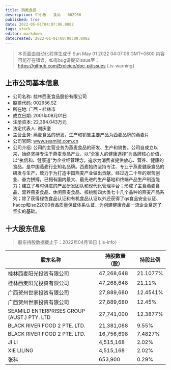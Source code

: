 ```yaml
---
title: 西麦食品
description: 中小板 - 食品 - 002956
published: true
date: 2022-05-01T04:07:06.000Z
tags: stock
editor: markdown
dateCreated: 2022-01-01T00:00:00.000Z
---
```


> 本页面由自动化程序生成于 Sun May 01 2022 04:07:06 GMT+0800
> 内容可能存在错误，如有bug请提交issue至：https://github.com/Eroleice/doc-pi/issues
{.is-warning}

## 上市公司基本信息
- 公司名称: 桂林西麦食品股份有限公司
- 股票代码: 002956.SZ
- 所在地: 广西 - 桂林市
- 成立日期: 2001年08月01日
- 注册资本: 22,394.043万元
- 法定代表人: 谢庆奎
- 主营业务: 燕麦食品的研发，生产和销售主要产品为西麦品牌的燕麦片
- 公司官网: www.seamild.com.cn
- 公司介绍: 公司的主营业务为燕麦食品的研发、生产和销售。公司自成立以来，始终坚持专注于燕麦食品产业，以“全家人的健康选择”为品牌核心价值，以“执信和、健康道”为企业经营理念，追求为消费者提供放心、营养、健康的食品，是中国燕麦行业知名品牌。西麦始终坚持专注、专业于燕麦健康食品的研发与生产，致力于为打造中国燕麦产业做出贡献，经过近二十年的艰苦创业、奋力拼搏，已拥有国内最大、最先进的生产基地和终端产品生产制造能力；建立了与时俱进的产品研发团队和现代化管理平台；形成了主食燕麦食品、营养燕麦食品、休闲燕麦食品、核桃粉四大类七十几个品种的燕麦产品系列；除了获得绿色食品认证和有机食品认证以外还获得了qs食品安全认证、haccp和iso22000食品质量保证体系认证，为创建健康食品一流企业奠定了坚实的基础。


## 十大股东信息
> 股东持股数据截止于：2022年04月18日
{.is-info}

| 股东名称 | 持股数量（股） | 持股比例 |
| --- | --- | --- |
| 桂林西麦阳光投资有限公司 | 47,268,648 | 21.1077% |
| 桂林西麦阳光投资有限公司 | 47,268,648 | 21.11% |
| 广西贺州世家投资有限公司 | 27,889,680 | 12.4541% |
| 广西贺州世家投资有限公司 | 27,889,680 | 12.45% |
| SEAMILD ENTERPRISES GROUP (AUST.) PTY. LTD | 27,741,000 | 12.3877% |
| BLACK RIVER FOOD 2 PTE. LTD. | 21,381,068 | 9.55% |
| BLACK RIVER FOOD 2 PTE. LTD. | 16,756,698 | 7.4827% |
| JI LI | 4,515,168 | 2.02% |
| XIE LILING | 4,515,168 | 2.02% |
| 张科 | 653,900 | 0.29% |




